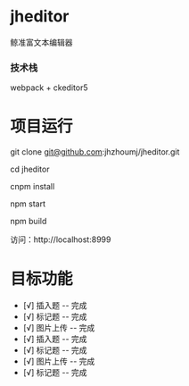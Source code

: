 # jheditor
鲸准富文本编辑器

### 技术栈

webpack + ckeditor5

# 项目运行

git clone git@github.com:jhzhoumj/jheditor.git

cd jheditor

cnpm install

npm start 

npm build

访问：http://localhost:8999

# 目标功能

- [√] 插入题 -- 完成
- [√] 标记题 -- 完成
- [√] 图片上传 -- 完成
- [√] 插入题 -- 完成
- [√] 标记题 -- 完成
- [√] 图片上传 -- 完成
- [√] 标记题 -- 完成


